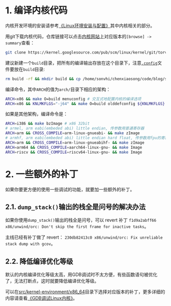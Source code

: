 # 1. 编译内核代码

内核开发环境的安装请参考[《Linux环境安装与配置》](http://chenxiaosong.com/linux/userspace-environment.html)其中内核相关的部分。

用git下载内核代码，仓库链接可以点击[内核网站](https://kernel.org/)上对应版本的`[browse] -> summary`查看：
```sh
git clone https://kernel.googlesource.com/pub/scm/linux/kernel/git/torvalds/linux.git # 国内使用googlesource仓库链接比较快
```

建议新建一个`build`目录，把所有的编译输出存放在这个目录下，注意[`.config`](https://gitee.com/chenxiaosonggitee/blog/blob/master/src/kernel-environment/x86_64/config)文件要放在`build`目录:
```sh
rm build -rf && mkdir build && cp /home/sonvhi/chenxiaosong/code/blog/src/kernel-environment/x86_64/config build/.config
```

编译命令，其中`ARCH`的值为`arch/`目录下相应的架构：
```sh
ARCH=x86 && make O=build menuconfig # 交互式地配置内核的编译选项
ARCH=x86 && KNLMKFLGS="-j64" && make O=build olddefconfig ${KNLMKFLGS} && make O=build bzImage ${KNLMKFLGS} && make O=build modules ${KNLMKFLGS} && make O=build modules_install INSTALL_MOD_PATH=mod ${KNLMKFLGS}
```

如果是其他架构，编译命令是：
```sh
ARCH=i386 && make bzImage # x86 32bit
# armel, arm eabi(embeded abi) little endian, 传参数用普通寄存器
ARCH=arm && CROSS_COMPILE=arm-linux-gnueabi- && make zImage
# armhf, arm eabi(embeded abi) little endian hard float, 传参数用fpu的寄存器，浮点运算性能更高
ARCH=arm && CROSS_COMPILE=arm-linux-gnueabihf- && make zImage
ARCH=arm64 && CROSS_COMPILE=aarch64-linux-gnu- && make Image
ARCH=riscv && CROSS_COMPILE=riscv64-linux-gnu- && make Image
```

# 2. 一些额外的补丁

如果你要更方便的使用一些调试的功能，就要加一些额外的补丁。

## 2.1. `dump_stack()`输出的栈全是问号的解决办法

如果你使用`dump_stack()`输出的栈全是问号，可以 revert 补丁 `f1d9a2abff66 x86/unwind/orc: Don't skip the first frame for inactive tasks`。

主线已经有补丁做了 revert： `230db82413c0 x86/unwind/orc: Fix unreliable stack dump with gcov`。

## 2.2. 降低编译优化等级

默认的内核编译优化等级太高，用GDB调试时不太方便，有些函数语句被优化了，无法打断点，这时就要降低编译优化等级。

可以在[src/kernel-environment/x86_64](https://gitee.com/chenxiaosonggitee/blog/tree/master/src/kernel-environment/x86_64)目录下选择对应版本的补丁，更多详细的内容请查看[《GDB调试Linux内核》](http://chenxiaosong.com/kernel/kernel-gdb.html)。
